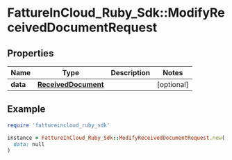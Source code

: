 # FattureInCloud_Ruby_Sdk::ModifyReceivedDocumentRequest

## Properties

| Name | Type | Description | Notes |
| ---- | ---- | ----------- | ----- |
| **data** | [**ReceivedDocument**](ReceivedDocument.md) |  | [optional] |

## Example

```ruby
require 'fattureincloud_ruby_sdk'

instance = FattureInCloud_Ruby_Sdk::ModifyReceivedDocumentRequest.new(
  data: null
)
```

